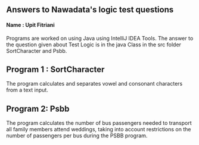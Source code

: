 ## Answers to Nawadata's logic test questions

#### Name : Upit Fitriani
Programs are worked on using Java using IntelliJ IDEA Tools.
The answer to the question given about Test Logic 
is in the java Class in the src folder SortCharacter and Psbb.

## Program 1 : SortCharacter
The program calculates and separates vowel and consonant characters from a text input.

## Program 2: Psbb
The program calculates the number of bus passengers needed to transport all family members
attend weddings, taking into account restrictions on the number of passengers
per bus during the PSBB program.




